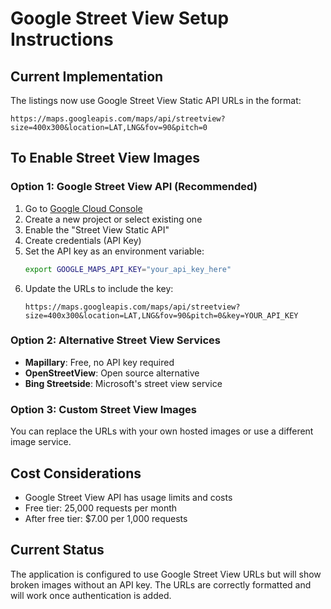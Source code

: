 # Google Street View Setup Instructions

## Current Implementation
The listings now use Google Street View Static API URLs in the format:
```
https://maps.googleapis.com/maps/api/streetview?size=400x300&location=LAT,LNG&fov=90&pitch=0
```

## To Enable Street View Images

### Option 1: Google Street View API (Recommended)
1. Go to [Google Cloud Console](https://console.cloud.google.com/)
2. Create a new project or select existing one
3. Enable the "Street View Static API"
4. Create credentials (API Key)
5. Set the API key as an environment variable:
   ```bash
   export GOOGLE_MAPS_API_KEY="your_api_key_here"
   ```
6. Update the URLs to include the key:
   ```
   https://maps.googleapis.com/maps/api/streetview?size=400x300&location=LAT,LNG&fov=90&pitch=0&key=YOUR_API_KEY
   ```

### Option 2: Alternative Street View Services
- **Mapillary**: Free, no API key required
- **OpenStreetView**: Open source alternative
- **Bing Streetside**: Microsoft's street view service

### Option 3: Custom Street View Images
You can replace the URLs with your own hosted images or use a different image service.

## Cost Considerations
- Google Street View API has usage limits and costs
- Free tier: 25,000 requests per month
- After free tier: $7.00 per 1,000 requests

## Current Status
The application is configured to use Google Street View URLs but will show broken images without an API key. The URLs are correctly formatted and will work once authentication is added.
